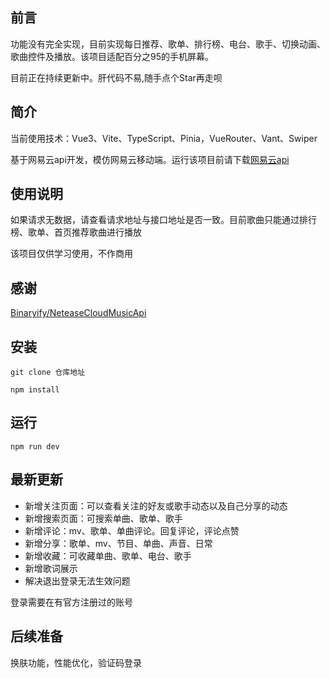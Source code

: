 ## 前言

功能没有完全实现，目前实现每日推荐、歌单、排行榜、电台、歌手、切换动画、歌曲控件及播放。该项目适配百分之95的手机屏幕。<br>

目前正在持续更新中。肝代码不易,随手点个Star再走呗

## 简介

当前使用技术：Vue3、Vite、TypeScript、Pinia，VueRouter、Vant、Swiper<br>

基于网易云api开发，模仿网易云移动端。运行该项目前请下载[网易云api](https://github.com/Binaryify/NeteaseCloudMusicApi)

## 使用说明

如果请求无数据，请查看请求地址与接口地址是否一致。目前歌曲只能通过排行榜、歌单、首页推荐歌曲进行播放

该项目仅供学习使用，不作商用

## 感谢

[Binaryify/NeteaseCloudMusicApi](https://github.com/Binaryify/NeteaseCloudMusicApi)

## 安装

````
git clone 仓库地址

npm install
````

## 运行

```
npm run dev
```

## 最新更新

+ 新增关注页面：可以查看关注的好友或歌手动态以及自己分享的动态
+ 新增搜索页面：可搜索单曲、歌单、歌手
+ 新增评论：mv、歌单、单曲评论。回复评论，评论点赞
+ 新增分享：歌单、mv、节目、单曲、声音、日常
+ 新增收藏：可收藏单曲、歌单、电台、歌手
+ 新增歌词展示
+ 解决退出登录无法生效问题

登录需要在有官方注册过的账号

## 后续准备

换肤功能，性能优化，验证码登录
